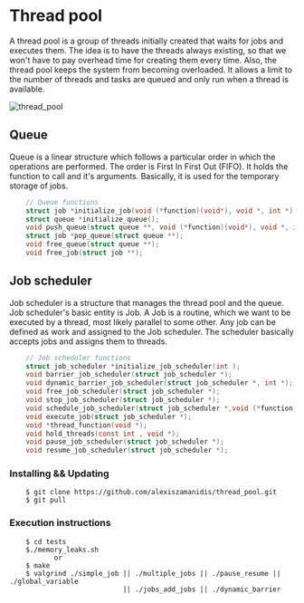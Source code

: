 # Thread pool

A thread pool is a group of threads initially created that waits for jobs and executes them. The idea is to have the threads always existing, so that we won't have to pay overhead time for creating them every time. Also, the thread pool keeps the system from becoming overloaded. It allows a limit to the number of threads and tasks are queued and only run when a thread is available.

![thread_pool](https://user-images.githubusercontent.com/48658768/71448039-5d4d6e80-273f-11ea-9017-2e57e1b5971d.png)

## Queue

Queue is a linear structure which follows a particular order in which the operations are performed. The order is First In First Out (FIFO). It holds the function to call and it's arguments. Βasically, it is used for the temporary storage of jobs.

```c
    // Queue functions
    struct job *initialize_job(void (*function)(void*), void *, int *);
    struct queue *initialize_queue();
    void push_queue(struct queue **, void (*function)(void*), void *, int *);
    struct job *pop_queue(struct queue **);
    void free_queue(struct queue **);
    void free_job(struct job **);
```

## Job scheduler

Job scheduler is a structure that manages the thread pool and the queue. Job scheduler's basic entity is Job. A Job is a routine, which we want to be executed by a thread, most likely parallel to some other. Any job can be defined as work and assigned to the Job scheduler. The scheduler basically accepts jobs and assigns them to threads.

```c
    // Job scheduler functions
    struct job_scheduler *initialize_job_scheduler(int );
    void barrier_job_scheduler(struct job_scheduler *);
    void dynamic_barrier_job_scheduler(struct job_scheduler *, int *);
    void free_job_scheduler(struct job_scheduler *);
    void stop_job_scheduler(struct job_scheduler *);
    void schedule_job_scheduler(struct job_scheduler *,void (*function)(void*), void *, int *);
    void execute_job(struct job_scheduler *);
    void *thread_function(void *);
    void hold_threads(const int , void *);
    void pause_job_scheduler(struct job_scheduler *);
    void resume_job_scheduler(struct job_scheduler *);
```

### Installing && Updating

```
    $ git clone https://github.com/alexiszamanidis/thread_pool.git
    $ git pull
```

### Execution instructions

```
    $ cd tests
    $./memory_leaks.sh
           or
    $ make
    $ valgrind ./simple_job || ./multiple_jobs || ./pause_resume || ./global_variable
                            || ./jobs_add_jobs || ./dynamic_barrier
```

